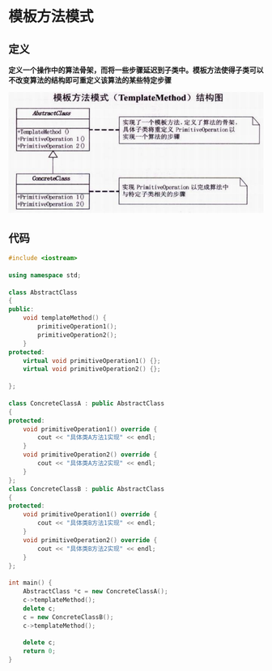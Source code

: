 # 模板方法模式



## 定义



**定义一个操作中的算法骨架，而将一些步骤延迟到子类中。模板方法使得子类可以不改变算法的结构即可重定义该算法的某些特定步骤**

![](https://github.com/908760230/Records/blob/master/%E8%AE%BE%E8%AE%A1%E6%A8%A1%E5%BC%8F/image/%E6%A8%A1%E6%9D%BF%E6%96%B9%E6%B3%95%E6%A8%A1%E5%BC%8F.png)



## 代码

```c++
#include <iostream>

using namespace std;

class AbstractClass
{
public:
	void templateMethod() {
		primitiveOperation1();
		primitiveOperation2();
	}
protected:
	virtual void primitiveOperation1() {};
	virtual void primitiveOperation2() {};
	
};

class ConcreteClassA : public AbstractClass
{
protected:
	void primitiveOperation1() override {
		cout << "具体类A方法1实现" << endl;
	}
	void primitiveOperation2() override {
		cout << "具体类A方法2实现" << endl;
	}
};
class ConcreteClassB : public AbstractClass
{
protected:
	void primitiveOperation1() override {
		cout << "具体类B方法1实现" << endl;
	}
	void primitiveOperation2() override {
		cout << "具体类B方法2实现" << endl;
	}
};

int main() {
	AbstractClass *c = new ConcreteClassA();
	c->templateMethod();
	delete c;
	c = new ConcreteClassB();
	c->templateMethod();

	delete c;
	return 0;
}
```

